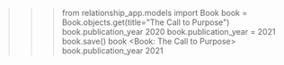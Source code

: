 >>> from relationship_app.models import Book
>>> book = Book.objects.get(title="The Call to Purpose")
>>> book.publication_year
2020
>>> book.publication_year = 2021
>>> book.save()
>>> book
<Book: The Call to Purpose>
>>> book.publication_year
2021

